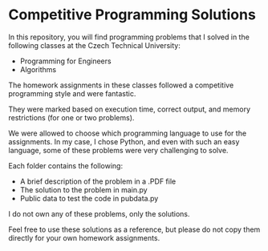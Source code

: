 # Competitive Programming Solutions

In this repository, you will find programming problems that I solved in the following classes at the Czech Technical University:

- Programming for Engineers
- Algorithms

The homework assignments in these classes followed a competitive programming style and were fantastic. 

They were marked based on execution time, correct output, and memory restrictions (for one or two problems).

We were allowed to choose which programming language to use for the assignments. 
In my case, I chose Python, and even with such an easy language, some of these problems were very challenging to solve.

Each folder contains the following:

- A brief description of the problem in a .PDF file
- The solution to the problem in main.py
- Public data to test the code in pubdata.py

I do not own any of these problems, only the solutions.

Feel free to use these solutions as a reference, but please do not copy them directly for your own homework assignments.
